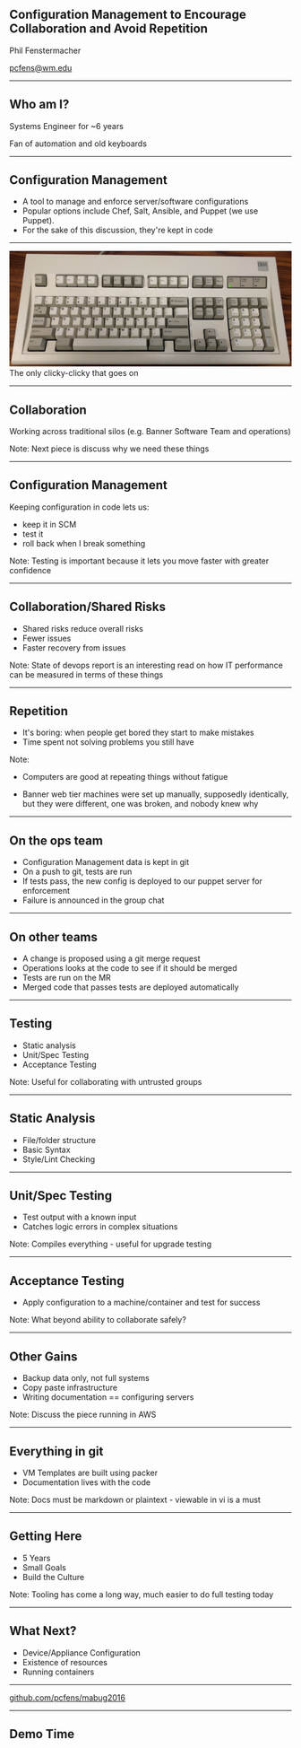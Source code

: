 ## Configuration Management to Encourage Collaboration and Avoid Repetition

Phil Fenstermacher

pcfens@wm.edu

---

## Who am I?

Systems Engineer for ~6 years

Fan of automation and old keyboards <!-- .element: class="fragment" -->

---

## Configuration Management
* A tool to manage and enforce server/software configurations
* Popular options include Chef, Salt, Ansible, and Puppet (we use Puppet).
* For the sake of this discussion, they're kept in code <!-- .element: class="fragment" -->

---

![Model M](keyboard.jpg "Model M")
The only clicky-clicky that goes on

---

## Collaboration
Working across traditional silos (e.g. Banner Software Team and operations)

Note:
Next piece is discuss why we need these things

---

## Configuration Management
Keeping configuration in code lets us:
* keep it in SCM
* test it
* roll back when I break something

Note: Testing is important because it lets you move faster with greater confidence

---

## Collaboration/Shared Risks

* Shared risks reduce overall risks
* Fewer issues
* Faster recovery from issues

Note: State of devops report is an interesting read on how IT performance can be
measured in terms of these things

---

## Repetition
* It's boring: when people get bored they start to make mistakes
* Time spent not solving problems you still have

Note:
* Computers are good at repeating things without fatigue

* Banner web tier machines were set up manually, supposedly identically,
but they were different, one was broken, and nobody knew why

---

## On the ops team
* Configuration Management data is kept in git
* On a push to git, tests are run
* If tests pass, the new config is deployed to our puppet server for enforcement
* Failure is announced in the group chat

---

## On other teams
* A change is proposed using a git merge request
* Operations looks at the code to see if it should be merged
* Tests are run on the MR
* Merged code that passes tests are deployed automatically

---

## Testing
* Static analysis
* Unit/Spec Testing
* Acceptance Testing

Note: Useful for collaborating with untrusted groups

---

## Static Analysis

* File/folder structure
* Basic Syntax
* Style/Lint Checking

---

## Unit/Spec Testing

* Test output with a known input
* Catches logic errors in complex situations

Note: Compiles everything - useful for upgrade testing

---

## Acceptance Testing

* Apply configuration to a machine/container and test for success

Note: What beyond ability to collaborate safely?

---

## Other Gains

* Backup data only, not full systems
* Copy paste infrastructure
* Writing documentation == configuring servers <!-- .element: class="fragment" -->

Note: Discuss the piece running in AWS

---

## Everything in git

* VM Templates are built using packer
* Documentation lives with the code

Note: Docs must be markdown or plaintext - viewable in vi is a must

---

## Getting Here

* 5 Years
* Small Goals <!-- .element: class="fragment" -->
* Build the Culture <!-- .element: class="fragment" -->

Note: Tooling has come a long way, much easier to do full testing today

---

## What Next?

* Device/Appliance Configuration
* Existence of resources
* Running containers

---

[github.com/pcfens/mabug2016](https://github.com/pcfens/mabug2016)

---
## Demo Time
